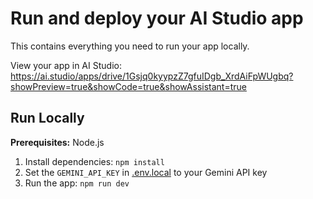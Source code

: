 # Run and deploy your AI Studio app

This contains everything you need to run your app locally.

View your app in AI Studio: https://ai.studio/apps/drive/1Gsjq0kyypzZ7gfuIDgb_XrdAiFpWUgbq?showPreview=true&showCode=true&showAssistant=true

## Run Locally

**Prerequisites:**  Node.js


1. Install dependencies:
   `npm install`
2. Set the `GEMINI_API_KEY` in [.env.local](.env.local) to your Gemini API key
3. Run the app:
   `npm run dev`
